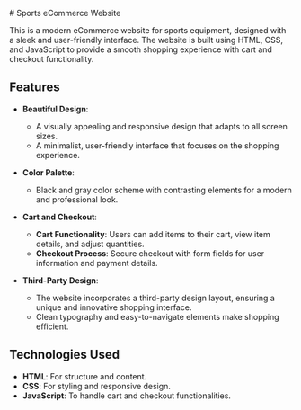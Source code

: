
 # Sports eCommerce Website

This is a modern eCommerce website for sports equipment, designed with a sleek and user-friendly interface. The website is built using HTML, CSS, and JavaScript to provide a smooth shopping experience with cart and checkout functionality.

## Features

- **Beautiful Design**: 
  - A visually appealing and responsive design that adapts to all screen sizes.
  - A minimalist, user-friendly interface that focuses on the shopping experience.

- **Color Palette**: 
  - Black and gray color scheme with contrasting elements for a modern and professional look.

- **Cart and Checkout**: 
  - **Cart Functionality**: Users can add items to their cart, view item details, and adjust quantities.
  - **Checkout Process**: Secure checkout with form fields for user information and payment details.

- **Third-Party Design**: 
  - The website incorporates a third-party design layout, ensuring a unique and innovative shopping interface.
  - Clean typography and easy-to-navigate elements make shopping efficient.

## Technologies Used

- **HTML**: For structure and content.
- **CSS**: For styling and responsive design.
- **JavaScript**: To handle cart and checkout functionalities.


